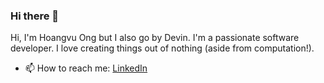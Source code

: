 ### Hi there 👋

<!--
**hoangvu71/hoangvu71** is a ✨ _special_ ✨ repository because its `README.md` (this file) appears on your GitHub profile.


- 🔭 I’m currently working on ...
- 🌱 I’m currently learning ...
- 👯 I’m looking to collaborate on ...
- 🤔 I’m looking for help with ...
- 💬 Ask me about ...
- 📫 How to reach me: 
- 😄 Pronouns: ...
- ⚡ Fun fact: ...
-->
Hi, I'm Hoangvu Ong but I also go by Devin. I'm a passionate software developer. I love creating things out of nothing (aside from computation!). 
- 📫 How to reach me: [LinkedIn](https://www.linkedin.com/in/hoangvu-ongdevin/)
